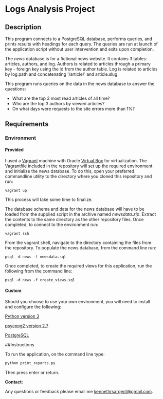# Logs Analysis Project
## Description
This program connects to a PostgreSQL database, performs queries, 
and prints results with headings for each query. The queries are run at launch 
of the application script without user intervention and exits upon completion.

The *news* database is for a fictional news website. It contains 3 tables:
articles, authors, and log. Authors is related to articles through a primary
 key - foreign key using the id from the author table. Log is related to
  articles by log.path and concatenating '/article/' and article.slug.

This program runs queries on the data in the news database to answer the
questions:
* What are the top 3 most read articles of all time?
* Who are the top 3 authors by viewed articles?
* On what days were requests to the site errors more than 1%?

## Requirements
### Environment
#### Provided
I used a [Vagrant](https://www.vagrantup.com/) machine with Oracle [Virtual Box](https://www.virtualbox.org/) 
for virtualization. The Vagrantfile included in the repository will set up the 
required environment and initialize the news database. To do this, open your 
preferred commandline utility to the directory where you cloned this repository 
and run: 
```
vagrant up
```

This process will take some time to finalize.

The database schema and data for the news database will have to be loaded from 
the supplied script in the archive named *newsdata.zip*. Extract the contents 
to the same directory as the other repository files.
Once completed, to connect to the environment run: 
```
vagrant ssh
```

From the vagrant shell, navigate to the directory containing the files from the 
repository. To populate the news database, from the command line 
run: 
```
psql -d news -f newsdata.sql
```

Once completed, to create the required views for this application, run the 
following from the command line: 
```
psql -d news -f create_views.sql
```

#### Custom
Should you choose to use your own environment, you will need to install and 
configure the following:

[Python version 3](https://www.python.org/downloads/)

[psycopg2 version 2.7](http://initd.org/psycopg/download/)

[PostgreSQL](https://www.postgresql.org/download/)

##Instructions

To run the application, on the command line type:
```cmd
python print_reports.py
```
Then press enter or return.

**Contact:**

Any questions or feedback please email me [kennethrsargent@gmail.com](mailto:kennethrsargent@gmail.com?Subject=Print%20Reports%20Question).
